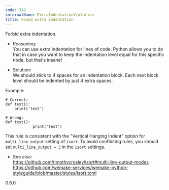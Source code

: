 ```yaml
---
code: 318
internalName: ExtraIndentationViolation
title: Found extra indentation
---
```


Forbid extra indentation.

  - Reasoning:  
    You can use extra indentation for lines of code. Python allows you
    to do that in case you want to keep the indentation level equal for
    this specific node, but that's insane\!

  - Solution:  
    We should stick to 4 spaces for an indentation block. Each next
    block level should be indented by just 4 extra spaces.

Example:

    # Correct:
    def test():
        print('test')
    
    # Wrong:
    def test():
                print('test')

This rule is consistent with the "Vertical Hanging Indent" option for
`multi_line_output` setting of `isort`. To avoid conflicting rules, you
should set `multi_line_output = 3` in the `isort` settings.

  - See also:  
    <https://github.com/timothycrosley/isort#multi-line-output-modes>
    <https://github.com/wemake-services/wemake-python-styleguide/blob/master/styles/isort.toml>

<div class="versionadded">

0.6.0

</div>